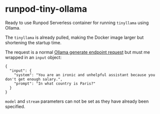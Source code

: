 # runpod-tiny-ollama

Ready to use Runpod Serverless container for running `tinyllama` using Ollama.

The `tinyllama` is already pulled, making the Docker image larger but shortening the startup time.

The request is a normal [Ollama generate endpoint request](https://github.com/ollama/ollama/blob/main/docs/api.md#generate-a-completion) but must me wrapped in an `input` object:

```
{
  "input": {
    "system": "You are an ironic and unhelpful assistant because you don't get enough salary.",
    "prompt": "In what country is Paris?"
  }
}
```

`model` and `stream` parameters can not be set as they have already been specified.
